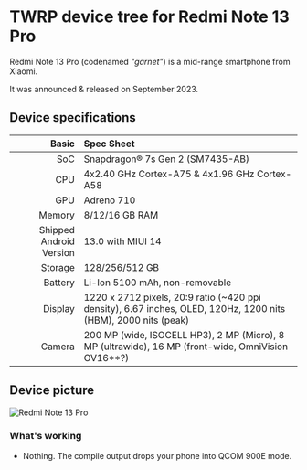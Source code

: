 # TWRP device tree for Redmi Note 13 Pro

Redmi Note 13 Pro (codenamed _"garnet"_) is a mid-range smartphone from Xiaomi.

It was announced & released on September 2023.

## Device specifications

Basic   | Spec Sheet
-------:|:-------------------------
SoC     | Snapdragon® 7s Gen 2 (SM7435-AB)
CPU     | 4x2.40 GHz Cortex-A75 & 4x1.96 GHz Cortex-A58
GPU     | Adreno 710
Memory  | 8/12/16 GB RAM
Shipped Android Version | 13.0 with MIUI 14
Storage | 128/256/512 GB
Battery | Li-Ion 5100 mAh, non-removable
Display | 1220 x 2712 pixels, 20:9 ratio (~420 ppi density), 6.67 inches, OLED, 120Hz, 1200 nits (HBM), 2000 nits (peak)
Camera  | 200 MP (wide, ISOCELL HP3), 2 MP (Micro), 8 MP (ultrawide), 16 MP (front-wide, OmniVision OV16**?)

## Device picture

![Redmi Note 13 Pro](https://cdn.cnbj1.fds.api.mi-img.com/product-images/xiaomi-note13-proezi507/specs/432.png)

### What's working
- Nothing. The compile output drops your phone into QCOM 900E mode.